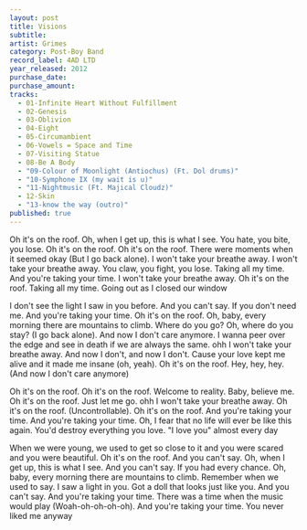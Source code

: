 ```yaml
---
layout: post
title: Visions
subtitle: 
artist: Grimes
category: Post-Boy Band
record_label: 4AD LTD
year_released: 2012
purchase_date: 
purchase_amount: 
tracks:
  - 01-Infinite Heart Without Fulfillment
  - 02-Genesis
  - 03-Oblivion
  - 04-Eight
  - 05-Circumambient
  - 06-Vowels = Space and Time
  - 07-Visiting Statue
  - 08-Be A Body
  - "09-Colour of Moonlight (Antiochus) (Ft. Dol drums)"
  - "10-Symphone IX (my wait is u)"
  - "11-Nightmusic (Ft. Majical Cloudz)"
  - 12-Skin
  - "13-know the way (outro)"
published: true
---
```


Oh it's on the roof. Oh, when I get up, this is what I see. You hate, you bite, you lose. Oh it's on the roof. Oh it's on the roof. There were moments when it seemed okay (But I go back alone). I won't take your breathe away. I won't take your breathe away. You claw, you fight, you lose. Taking all my time. And you're taking your time. I won't take your breathe away. Oh it's on the roof. Taking all my time. Going out as I closed our window

I don't see the light I saw in you before. And you can't say. If you don't need me. And you're taking your time. Oh it's on the roof. Oh, baby, every morning there are mountains to climb. Where do you go? Oh, where do you stay? (I go back alone). And now I don't care anymore. I wanna peer over the edge and see in death if we are always the same. ohh I won't take your breathe away. And now I don't, and now I don't. Cause your love kept me alive and it made me insane (oh, yeah). Oh it's on the roof. Hey, hey, hey. (And now I don't care anymore)

Oh it's on the roof. Oh it's on the roof. Welcome to reality. Baby, believe me. Oh it's on the roof. Just let me go. ohh I won't take your breathe away. Oh it's on the roof. (Uncontrollable). Oh it's on the roof. And you're taking your time. And you're taking your time. Oh, I fear that no life will ever be like this again. You'd destroy everything you love. "I love you" almost every day

When we were young, we used to get so close to it and you were scared and you were beautiful. Oh it's on the roof. And you can't say. Oh, when I get up, this is what I see. And you can't say. If you had every chance. Oh, baby, every morning there are mountains to climb. Remember when we used to say. I saw a light in you. Got a doll that looks just like you. And you can't say. And you're taking your time. There was a time when the music would play (Woah-oh-oh-oh-oh). And you're taking your time. You never liked me anyway